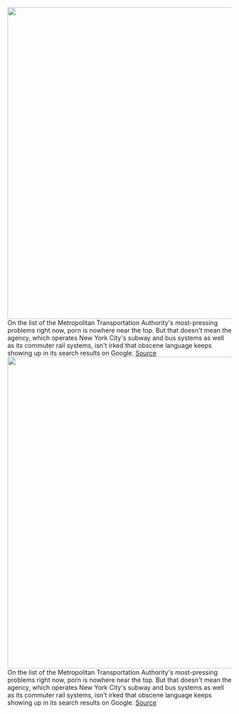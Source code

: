 <img src='https://cdn.vox-cdn.com/thumbor/n4MqepyN_9vhRy597sR1F7ImCPo=/0x0:4552x3070/1200x800/filters:focal(1912x1171:2640x1899)/cdn.vox-cdn.com/uploads/chorus_image/image/67116050/1218459150.jpg.0.jpg' width='700px' /><br/>
On the list of the Metropolitan Transportation Authority's most-pressing problems right now, porn is nowhere near the top. But that doesn't mean the agency, which operates New York City's subway and bus systems as well as its commuter rail systems, isn't irked that obscene language keeps showing up in its search results on Google.
<a href='https://www.theverge.com/2020/7/27/21340711/mta-porn-google-search-results-metro-north-stations'> Source <a/><img src='https://cdn.vox-cdn.com/thumbor/n4MqepyN_9vhRy597sR1F7ImCPo=/0x0:4552x3070/1200x800/filters:focal(1912x1171:2640x1899)/cdn.vox-cdn.com/uploads/chorus_image/image/67116050/1218459150.jpg.0.jpg' width='700px' /><br/>
On the list of the Metropolitan Transportation Authority's most-pressing problems right now, porn is nowhere near the top. But that doesn't mean the agency, which operates New York City's subway and bus systems as well as its commuter rail systems, isn't irked that obscene language keeps showing up in its search results on Google.
<a href='https://www.theverge.com/2020/7/27/21340711/mta-porn-google-search-results-metro-north-stations'> Source <a/>